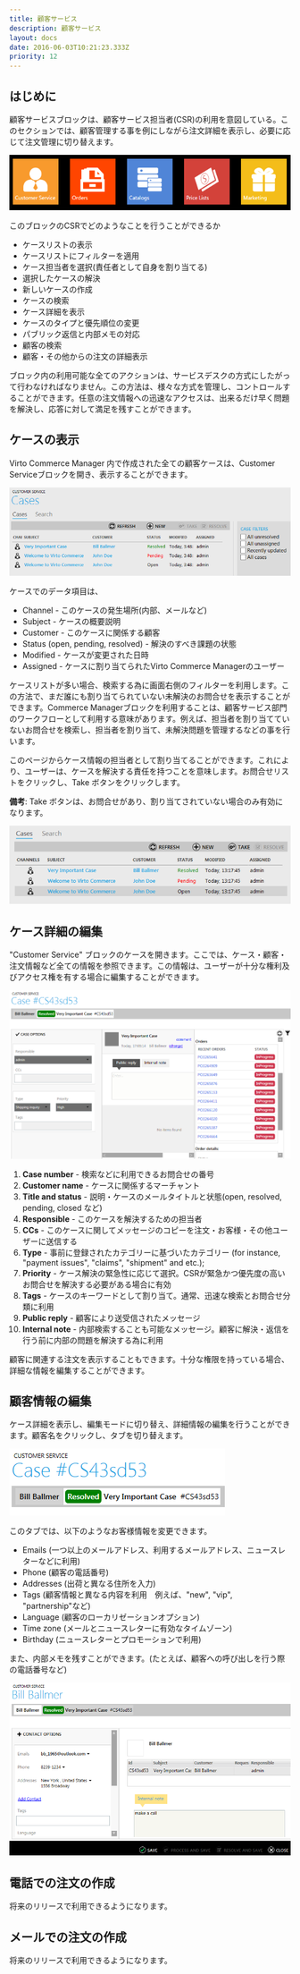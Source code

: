 ```yaml
---
title: 顧客サービス
description: 顧客サービス
layout: docs
date: 2016-06-03T10:21:23.333Z
priority: 12
---
```

## はじめに

顧客サービスブロックは、顧客サービス担当者(CSR)の利用を意図している。このセクションでは、顧客管理する事を例にしながら注文詳細を表示し、必要に応じて注文管理に切り替えます。

![](../../../assets/images/docs/001-customer-service-block.PNG)

このブロックのCSRでどのようなことを行うことができるか

* ケースリストの表示
* ケースリストにフィルターを適用
* ケース担当者を選択(責任者として自身を割り当てる)
* 選択したケースの解決
* 新しいケースの作成
* ケースの検索
* ケース詳細を表示
* ケースのタイプと優先順位の変更
* パブリック返信と内部メモの対応
* 顧客の検索
* 顧客・その他からの注文の詳細表示

ブロック内の利用可能な全てのアクションは、サービスデスクの方式にしたがって行わなければなりません。この方法は、様々な方式を管理し、コントロールすることができます。任意の注文情報への迅速なアクセスは、出来るだけ早く問題を解決し、応答に対して満足を残すことができます。

## ケースの表示

Virto Commerce Manager 内で作成された全ての顧客ケースは、Customer Serviceブロックを開き、表示することができます。

![](../../../assets/images/docs/002-viewing-cases.PNG)

ケースでのデータ項目は、

* Channel - このケースの発生場所(内部、メールなど)
* Subject - ケースの概要説明
* Customer - このケースに関係する顧客
* Status (open, pending, resolved) - 解決のすべき課題の状態
* Modified - ケースが変更された日時
* Assigned - ケースに割り当てられたVirto Commerce Managerのユーザー

ケースリストが多い場合、検索する為に画面右側のフィルターを利用します。この方法で、まだ誰にも割り当てられていない未解決のお問合せを表示することができます。Commerce Managerブロックを利用することは、顧客サービス部門のワークフローとして利用する意味があります。例えば、担当者を割り当てていないお問合せを検索し、担当者を割り当て、未解決問題を管理するなどの事を行います。

このページからケース情報の担当者として割り当てることができます。これにより、ユーザーは、ケースを解決する責任を持つことを意味します。お問合せリストをクリックし、Take ボタンをクリックします。

**備考**: Take ボタンは、お問合せがあり、割り当てされていない場合のみ有効になります。

![](../../../assets/images/docs/003-take-case.PNG)

## ケース詳細の編集

"Customer Service" ブロックのケースを開きます。ここでは、ケース・顧客・注文情報など全ての情報を参照できます。この情報は、ユーザーが十分な権利及びアクセス権を有する場合に編集することができます。

![](../../../assets/images/docs/004-case-details.PNG)

1. **Case number** - 検索などに利用できるお問合せの番号
2. **Customer name** - ケースに関係するマーチャント
3. **Title and status** - 説明・ケースのメールタイトルと状態(open, resolved, pending, closed など)
4. **Responsible** - このケースを解決するための担当者
5. **CCs** - このケースに関してメッセージのコピーを注文・お客様・その他ユーザーに送信する
6. **Type** - 事前に登録されたカテゴリーに基づいたカテゴリー (for instance, "payment issues", "claims", "shipment" and etc.);
7. **Priority** - ケース解決の緊急性に応じて選択。CSRが緊急かつ優先度の高いお問合せを解決する必要がある場合に有効
8. **Tags** - ケースのキーワードとして割り当て。通常、迅速な検索とお問合せ分類に利用
9. **Public reply** - 顧客により送受信されたメッセージ
10. **Internal note** - 内部検索することも可能なメッセージ。顧客に解決・返信を行う前に内部の問題を解決する為に利用

顧客に関連する注文を表示することもできます。十分な権限を持っている場合、詳細な情報を編集することができます。

## 顧客情報の編集

ケース詳細を表示し、編集モードに切り替え、詳細情報の編集を行うことができます。顧客名をクリックし、タブを切り替えます。

![](../../../assets/images/docs/005-customer-details.PNG)

このタブでは、以下のようなお客様情報を変更できます。

* Emails (一つ以上のメールアドレス、利用するメールアドレス、ニュースレターなどに利用)
* Phone (顧客の電話番号)
* Addresses (出荷と異なる住所を入力)
* Tags (顧客情報と異なる内容を利用　例えば、"new", "vip", "partnership"など)
* Language (顧客のローカリゼーションオプション)
* Time zone (メールとニュースレターに有効なタイムゾーン)
* Birthday (ニュースレターとプロモーションで利用)

また、内部メモを残すことができます。(たとえば、顧客への呼び出しを行う際の電話番号など)

![](../../../assets/images/docs/006-customer-details.PNG)

## 電話での注文の作成

将来のリリースで利用できるようになります。

## メールでの注文の作成

将来のリリースで利用できるようになります。